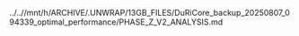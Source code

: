 ../..//mnt/h/ARCHIVE/.UNWRAP/13GB_FILES/DuRiCore_backup_20250807_094339_optimal_performance/PHASE_Z_V2_ANALYSIS.md